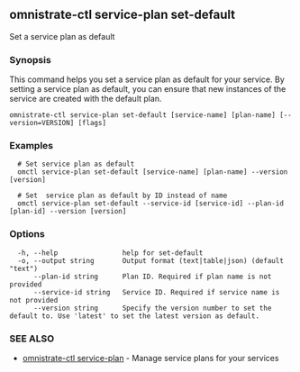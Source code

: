 ## omnistrate-ctl service-plan set-default

Set a service plan as default

### Synopsis

This command helps you set a service plan as default for your service.
By setting a service plan as default, you can ensure that new instances of the service are created with the default plan.

```
omnistrate-ctl service-plan set-default [service-name] [plan-name] [--version=VERSION] [flags]
```

### Examples

```
  # Set service plan as default
  omctl service-plan set-default [service-name] [plan-name] --version [version]

  # Set  service plan as default by ID instead of name
  omctl service-plan set-default --service-id [service-id] --plan-id [plan-id] --version [version]
```

### Options

```
  -h, --help                help for set-default
  -o, --output string       Output format (text|table|json) (default "text")
      --plan-id string      Plan ID. Required if plan name is not provided
      --service-id string   Service ID. Required if service name is not provided
      --version string      Specify the version number to set the default to. Use 'latest' to set the latest version as default.
```

### SEE ALSO

* [omnistrate-ctl service-plan](omnistrate-ctl_service-plan.md)	 - Manage service plans for your services

